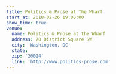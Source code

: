 ```yaml
---
title: Politics & Prose at The Wharf
start_at: 2018-02-26 19:00:00
show_time: true
venue:
  name: Politics & Prose at the Wharf
  address: 70 District Square SW
  city: 'Washington, DC'
  state:
  zip: '20024'
  link: 'http://www.politics-prose.com'
---
```




